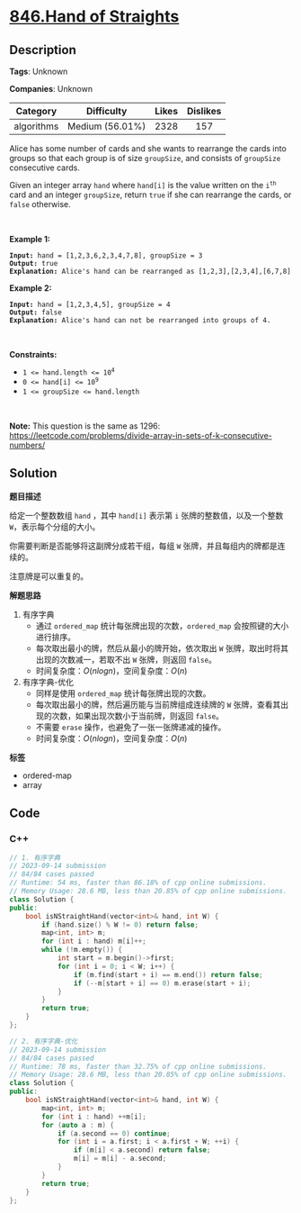 # [846.Hand of Straights](https://leetcode.com/problems/hand-of-straights/description/)

## Description

**Tags**: Unknown

**Companies**: Unknown

|  Category  |   Difficulty    | Likes | Dislikes |
| :--------: | :-------------: | :---: | :------: |
| algorithms | Medium (56.01%) | 2328  |   157    |

<p>Alice has some number of cards and she wants to rearrange the cards into groups so that each group is of size <code>groupSize</code>, and consists of <code>groupSize</code> consecutive cards.</p>
<p>Given an integer array <code>hand</code> where <code>hand[i]</code> is the value written on the <code>i<sup>th</sup></code> card and an integer <code>groupSize</code>, return <code>true</code> if she can rearrange the cards, or <code>false</code> otherwise.</p>
<p>&nbsp;</p>
<p><strong class="example">Example 1:</strong></p>
<pre><code><strong>Input:</strong> hand = [1,2,3,6,2,3,4,7,8], groupSize = 3
<strong>Output:</strong> true
<strong>Explanation:</strong> Alice&#39;s hand can be rearranged as [1,2,3],[2,3,4],[6,7,8]</code></pre>
<p><strong class="example">Example 2:</strong></p>
<pre><code><strong>Input:</strong> hand = [1,2,3,4,5], groupSize = 4
<strong>Output:</strong> false
<strong>Explanation:</strong> Alice&#39;s hand can not be rearranged into groups of 4.</code></pre>
<p>&nbsp;</p>
<p><strong>Constraints:</strong></p>
<ul>
  <li><code>1 &lt;= hand.length &lt;= 10<sup>4</sup></code></li>
  <li><code>0 &lt;= hand[i] &lt;= 10<sup>9</sup></code></li>
  <li><code>1 &lt;= groupSize &lt;= hand.length</code></li>
</ul>
<p>&nbsp;</p>
<p><strong>Note:</strong> This question is the same as 1296: <a href="https://leetcode.com/problems/divide-array-in-sets-of-k-consecutive-numbers/" target="_blank">https://leetcode.com/problems/divide-array-in-sets-of-k-consecutive-numbers/</a></p>

## Solution

**题目描述**

给定一个整数数组 `hand` ，其中 `hand[i]` 表示第 `i` 张牌的整数值，以及一个整数 `W`，表示每个分组的大小。

你需要判断是否能够将这副牌分成若干组，每组 `W` 张牌，并且每组内的牌都是连续的。

注意牌是可以重复的。

**解题思路**

1. 有序字典
   - 通过 `ordered_map` 统计每张牌出现的次数，`ordered_map` 会按照键的大小进行排序。
   - 每次取出最小的牌，然后从最小的牌开始，依次取出 `W` 张牌，取出时将其出现的次数减一，若取不出 `W` 张牌，则返回 `false`。
   - 时间复杂度：$O(nlogn)$，空间复杂度：$O(n)$
2. 有序字典-优化
   - 同样是使用 `ordered_map` 统计每张牌出现的次数。
   - 每次取出最小的牌，然后遍历能与当前牌组成连续牌的 `W` 张牌，查看其出现的次数，如果出现次数小于当前牌，则返回 `false`。
   - 不需要 `erase` 操作，也避免了一张一张牌递减的操作。
   - 时间复杂度：$O(nlogn)$，空间复杂度：$O(n)$

**标签**

- ordered-map
- array

<!-- code start -->
## Code

### C++

```cpp
// 1. 有序字典
// 2023-09-14 submission
// 84/84 cases passed
// Runtime: 54 ms, faster than 86.18% of cpp online submissions.
// Memory Usage: 28.6 MB, less than 20.85% of cpp online submissions.
class Solution {
public:
    bool isNStraightHand(vector<int>& hand, int W) {
        if (hand.size() % W != 0) return false;
        map<int, int> m;
        for (int i : hand) m[i]++;
        while (!m.empty()) {
            int start = m.begin()->first;
            for (int i = 0; i < W; i++) {
                if (m.find(start + i) == m.end()) return false;
                if (--m[start + i] == 0) m.erase(start + i);
            }
        }
        return true;
    }
};
```

```cpp
// 2. 有序字典-优化
// 2023-09-14 submission
// 84/84 cases passed
// Runtime: 78 ms, faster than 32.75% of cpp online submissions.
// Memory Usage: 28.6 MB, less than 20.85% of cpp online submissions.
class Solution {
public:
    bool isNStraightHand(vector<int>& hand, int W) {
        map<int, int> m;
        for (int i : hand) ++m[i];
        for (auto a : m) {
            if (a.second == 0) continue;
            for (int i = a.first; i < a.first + W; ++i) {
                if (m[i] < a.second) return false;
                m[i] = m[i] - a.second;
            }
        }
        return true;
    }
};
```

<!-- code end -->
